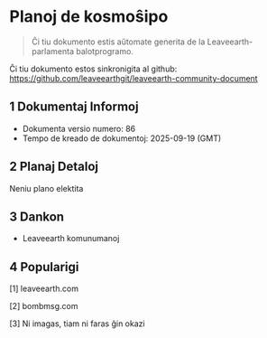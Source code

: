 # Planoj de kosmoŝipo

>Ĉi tiu dokumento estis aŭtomate generita de la Leaveearth-parlamenta balotprogramo.

Ĉi tiu dokumento estos sinkronigita al github: https://github.com/leaveearthgit/leaveearth-community-document

## 1 Dokumentaj Informoj

- Dokumenta versio numero: 86
- Tempo de kreado de dokumentoj: 2025-09-19 (GMT)

## 2 Planaj Detaloj

Neniu plano elektita

## 3 Dankon
* Leaveearth komunumanoj

## 4 Popularigi
[1] leaveearth.com

[2] bombmsg.com

[3] Ni imagas, tiam ni faras ĝin okazi